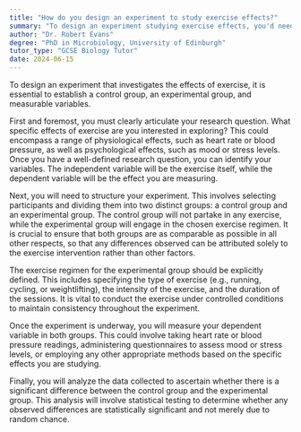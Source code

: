```yaml
---
title: "How do you design an experiment to study exercise effects?"
summary: "To design an experiment studying exercise effects, you'd need a control group, an experimental group, and measurable variables."
author: "Dr. Robert Evans"
degree: "PhD in Microbiology, University of Edinburgh"
tutor_type: "GCSE Biology Tutor"
date: 2024-06-15
---
```


To design an experiment that investigates the effects of exercise, it is essential to establish a control group, an experimental group, and measurable variables.

First and foremost, you must clearly articulate your research question. What specific effects of exercise are you interested in exploring? This could encompass a range of physiological effects, such as heart rate or blood pressure, as well as psychological effects, such as mood or stress levels. Once you have a well-defined research question, you can identify your variables. The independent variable will be the exercise itself, while the dependent variable will be the effect you are measuring.

Next, you will need to structure your experiment. This involves selecting participants and dividing them into two distinct groups: a control group and an experimental group. The control group will not partake in any exercise, while the experimental group will engage in the chosen exercise regimen. It is crucial to ensure that both groups are as comparable as possible in all other respects, so that any differences observed can be attributed solely to the exercise intervention rather than other factors.

The exercise regimen for the experimental group should be explicitly defined. This includes specifying the type of exercise (e.g., running, cycling, or weightlifting), the intensity of the exercise, and the duration of the sessions. It is vital to conduct the exercise under controlled conditions to maintain consistency throughout the experiment.

Once the experiment is underway, you will measure your dependent variable in both groups. This could involve taking heart rate or blood pressure readings, administering questionnaires to assess mood or stress levels, or employing any other appropriate methods based on the specific effects you are studying.

Finally, you will analyze the data collected to ascertain whether there is a significant difference between the control group and the experimental group. This analysis will involve statistical testing to determine whether any observed differences are statistically significant and not merely due to random chance.
    